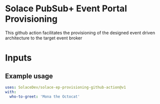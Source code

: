 # Solace PubSub+ Event Portal Provisioning 

This github action facilitates the provisioning of the designed event driven architecture to the target event broker

# Inputs

## Example usage

```yaml
uses: SolaceDev/solace-ep-provisioning-github-action@v1
with:
  who-to-greet: 'Mona the Octocat'
```
